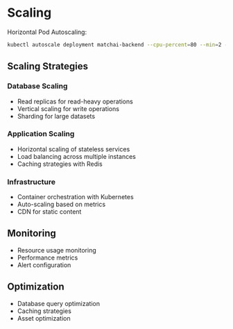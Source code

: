 # Scaling

Horizontal Pod Autoscaling:
```bash
kubectl autoscale deployment matchai-backend --cpu-percent=80 --min=2 --max=10
```

## Scaling Strategies

### Database Scaling

- Read replicas for read-heavy operations
- Vertical scaling for write operations
- Sharding for large datasets

### Application Scaling

- Horizontal scaling of stateless services
- Load balancing across multiple instances
- Caching strategies with Redis

### Infrastructure

- Container orchestration with Kubernetes
- Auto-scaling based on metrics
- CDN for static content

## Monitoring

- Resource usage monitoring
- Performance metrics
- Alert configuration

## Optimization

- Database query optimization
- Caching strategies
- Asset optimization